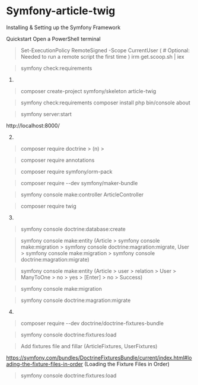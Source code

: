 # Symfony-article-twig

Installing & Setting up the Symfony Framework

Quickstart
Open a PowerShell terminal
> Set-ExecutionPolicy RemoteSigned -Scope CurrentUser 
( # Optional: Needed to run a remote script the first time )
> irm get.scoop.sh | iex

> symfony check:requirements

1.
> composer create-project symfony/skeleton article-twig

> symfony check:requirements
> composer install
> php bin/console about

> symfony server:start

  http://localhost:8000/
  
2. 
> composer require doctrine > (n) >

> composer require annotations

> composer require symfony/orm-pack

> composer require --dev symfony/maker-bundle

> symfony console make:controller ArticleController 

> composer require twig

3.
> symfony console doctrine:database:create

> symfony console make:entity
    (Article > symfony console make:migration > symfony console doctrine:magration:migrate, 
     User > symfony console make:migration > symfony console doctrine:magration:migrate)
     
> symfony console make:entity (Article > user > relation > User > ManyToOne > no > yes > [Enter] > no > Success)

> symfony console make:migration

> symfony console doctrine:magration:migrate

4.
> composer require --dev doctrine/doctrine-fixtures-bundle

> symfony console doctrine:fixtures:load

> Add fixtures file and fillar (ArticleFixtures, UserFixtures)

  https://symfony.com/bundles/DoctrineFixturesBundle/current/index.html#loading-the-fixture-files-in-order
  (Loading the Fixture Files in Order)
  
> symfony console doctrine:fixtures:load
